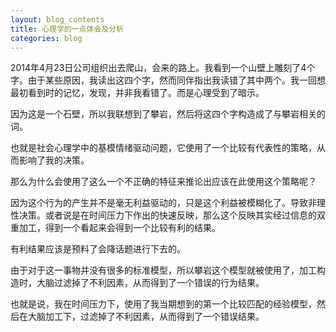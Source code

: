 ```yaml
---
layout: blog_contents
title: 心理学的一点体会及分析
categories: blog
---
```


   2014年4月23日公司组织出去爬山，会来的路上。我看到一个山壁上雕刻了4个字。由于某些原因，我读出这四个字，然而同伴指出我读错了其中两个。我一回想最初看到时的记忆，发现，并非我看错了。而是心理受到了暗示。  
  
   因为这是一个石壁，所以我联想到了攀岩，然后将这四个字构造成了与攀岩相关的词。 

   也就是社会心理学中的基模情绪驱动问题，它使用了一个比较有代表性的策略，从而影响了我的决策。 
 
   那么为什么会使用了这么一个不正确的特征来推论出应该在此使用这个策略呢？  

   因为这个行为的产生并不是毫无利益驱动的，只是这个利益被模糊化了。导致非理性决策。或者说是在时间压力下作出的快速反映，那么这个反映其实经过信息的双重加工，得到一个看起来会得到一个比较有利的结果。 

   有利结果应该是预料了会降话题进行下去的。 

   由于对于这一事物并没有很多的标准模型，所以攀岩这个模型就被使用了，加工构造时，大脑过滤掉了不利因素，从而得到了一个错误的行为结果。  

   也就是说，我在时间压力下，使用了我当期想到的第一个比较匹配的经验模型，然后在大脑加工下，过滤掉了不利因素，从而得到了一个错误结果。 
